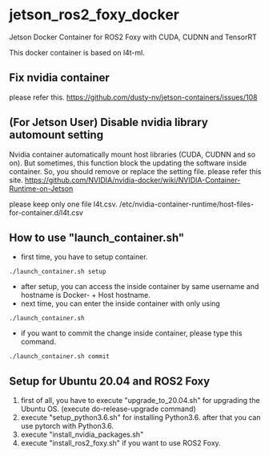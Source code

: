 # jetson_ros2_foxy_docker
Jetson Docker Container for ROS2 Foxy with CUDA, CUDNN and TensorRT

This docker container is based on l4t-ml.

## Fix nvidia container
please refer this.
https://github.com/dusty-nv/jetson-containers/issues/108

## (For Jetson User) Disable nvidia library automount setting
Nvidia container automatically mount host libraries (CUDA, CUDNN and so on).
But sometimes, this function block the updating the software inside container.
So, you should remove or replace the setting file.
please refer this site.
https://github.com/NVIDIA/nvidia-docker/wiki/NVIDIA-Container-Runtime-on-Jetson

please keep only one file l4t.csv.
/etc/nvidia-container-runtime/host-files-for-container.d/l4t.csv

## How to use "launch_container.sh"
 - first time, you have to setup container.

```
./launch_container.sh setup
```

 - after setup, you can access the inside container by same username and hostname is Docker- + Host hostname.
 - next time, you can enter the inside container with only using

```
./launch_container.sh
```
 - if you want to commit the change inside container, please type this command.

```
./launch_container.sh commit
```

## Setup for Ubuntu 20.04 and ROS2 Foxy
 1. first of all, you have to execute "upgrade_to_20.04.sh" for upgrading the Ubuntu OS. (execute do-release-upgrade command)
 2. execute "setup_python3.6.sh" for installing Python3.6. after that you can use pytorch with Python3.6. 
 3. execute "install_nvidia_packages.sh"
 4. execute "install_ros2_foxy.sh" if you want to use ROS2 Foxy.
